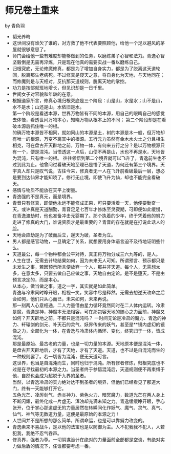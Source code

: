 # 师兄卷土重来

by 青色羽

- 韬光养晦
- 这世间没有谁欠了谁的，对方救了他不代表要照顾他，给他一个足以避风的茅屋就很够意思了。
- 师门会给他一些有难度却能够做到的任务，以磨练弟子心智和法力。青逸心智坚毅倒是无需再淬炼，只是现在他真的需要实战一番以磨练自己。
- 归根究底，无论修魔修真，都是为了增加自身实力，都是为了脱离这天道轮回，脱离那生老病死。不过修真是窥天之意，将自身化为天地，与天地同在；而修魔则是与天相对，反抗那天道规则，脱离天地的掌控。
- 功力是按部就班地增长，但见识却是一日千里。
- 世间女子对容貌和年龄的在意。
- 根据道家所言，修真心境归根究底是三个阶段：山是山，水是水；山不是山，水不是水；山还是山，水依旧是水。  
  第一个阶段是看透本源，世界万物皆有不同的本源，用自己的眼睛自己的感觉去体悟，看透世间万物本心，知晓万物从根本上的不同；
  第二个阶段却是在看破本源后抓住唯一的根。  
  的确万物本源皆不相同，就如同山的本源是土，树的本源是木一般，但万物却有唯一的根源，万变不离其中的根源。五行元力虽然有金木水火土之分且相生相克，可在盘古开天辟地之前，万物一体，有何来五行之分？是以万物根源只有一个，便是混沌。当悟透这一点后，山便不再是山，水也不再是水，天地皆为混沌，只有唯一的根。
  往往领悟到第二个境界就可以飞升了，青逸前生也不过到此为止。他曾问过看破天地至理已是悟了天道，为何还有第三个境界。天宇真人却只是叹气说，古往今来，修真者无一人在飞升前看破最后一层，想必是要到达仙界才能知晓了。修行无止境，即使飞升为仙，却也不能完全看破天。
- 感情与物质不能放在天平上衡量。
- 青逸强的不是真元，而是境界。
- 青音只有修真，即使他永远不能修成正果，可只要活着一天，他便要勤奋一天。或许真是天道酬勤，青音足足七百年才修炼至灵寂期，可即便如此缓慢，在青逸渡劫时，他也准备冲击元婴期了。那个执着的少年，终于凭着他的努力走进了修真的大门，谁说资质才是最重要的？青音的存在就是在打说此话人的脸。
- 天地会应劫是为了破而后立，逆天为破，圣者为立。
- 男人都是感官动物，一旦确定了关系，就想要用身体语言迫不及待地证明些什么。
- 天道最公，每一个物种都会公平对待，真正将万物分成三六九等的，是人。
- 人生在世，无需去计较结果如何，因为未来无人可知。所谓预言、预示都只是未发生之事，若因预示所言便放弃一个人，那并非天道。每个人，无需想太多，在意太多，只要去做自己应做之事，天地自由定论。是不是堕天，不是由预言决定的，而是本心。  
  从本心，做当做之事。道之一字，其实就是如此简单。  
  青逸与冷肃同时睁开眼，相视一笑，笑容中尽是释然。无需去想逆天改命之后会如何，他们只从心而已，未来如何，未来再说。  
  那一刻两人心意相通，二人力量借由星力循环竟然同时在二人体内运转。冷肃是魔，青逸是神，神魔本无法相容，可在那包容天地的随心之力面前，神魔又如何？开天辟地之前，不都只是混沌吗？
  一时间无论是冷肃的魔力、青逸的神力、轩辕剑的剑元、补天石的灵气、妖界传来的妖气，甚至是\*\*镜内虚幻的镜像之力，全部化为一体，在青逸与冷肃体内循环、变化，终究归于一体，皆成混沌。  
  那是最原始、最古老的力量，也是一切力量的本源。天地原本便是混沌一体，是盘古开天辟地后，才有了天地，才有了天道。天道，也不过是自混沌而生的一种规则罢了。若一切皆为混沌，便无天道可言。  
  这世界，也当是自混沌而生，同时也归于混沌。所有修者修炼，归根究底也不过是在寻找最初的本源之力。当圣者终于参悟混沌后，天道规则便不再束缚于他，自然也会成为超脱于九界的圣者。  
  当然，以青逸冷肃的实力绝对达不到圣者的境界，但他们已经看见了那道大门，终有一天能够打开它。  
  五色光芒、凌厉剑气、赤炎神力、紫色火力、暗冥魔力，数道光芒在两人身上不断闪耀，最终化成一片虚无、浑浊却充满未知之力。青逸缓缓睁开眼，手心张开，位于掌心那道虚无的力量居然在转瞬间化作妖气、魔气、灵气、真气、仙气、神气等无数道力量，这便是最原始的本源之力！
- 人世间并不是所想的那么简单，所谓命运，也是可以靠努力改变的。
- 青逸素来不喜战斗，是以他的法宝也是以防御为主。人不犯我我不犯人，人若犯我，我绝不忍气吞声。
- 修真界，强者为尊。一切阴谋诡计在绝对的力量面前全部都是空谈，有绝对实力做后盾的情况下，任谁都要考虑一番。
